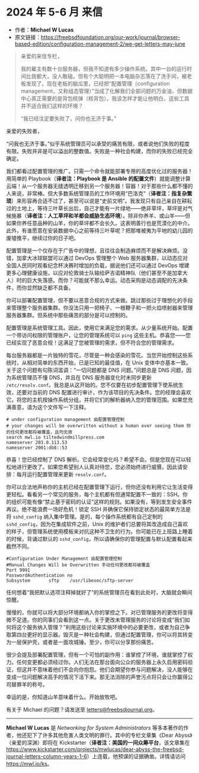 # 2024 年 5-6 月 来信

- 作者：**Michael W Lucas**
- 原文链接：<https://freebsdfoundation.org/our-work/journal/browser-based-edition/configuration-management-2/we-get-letters-may-june>

> 亲爱的来信专栏，
>
> 我的雇主有数十台服务器，但我不知道有多少操作系统。其中一台的运行时间比我都大，没人敢碰。但有个大聪明把一本电脑杂志落在了洗手间，被老板发现了。现在老板的脑瓜里，已经把“配置管理（configuration management，又称组态管理）”当成了化解我们全部问题的万金油，但数据中心真正需要的是背包核弹（核背包）。我该怎样才能让他明白，这些工具并不适合我们这样的环境？
>
> “我已经注定要失败了，问你也无济于事。”

亲爱的失败者，

“问我也无济于事。”似乎系统管理员可以承受的痛苦有限，或者说他们失败的程度有限。失败并非是可以溢出的整数值。失败是一种社会构建，而你的失败已经完全确定。

我们都看过配置管理的推广。只需一个命令就能部署专用的高度优化过的服务器！用简单的 Playbook（**译者注：Playbook 是 Ansible 的配置文件**）就能调整计算云端！从一个服务器无缝透明迁移到另一个服务器！容器！对于那些什么都不懂的人来说，非常棒。但大多数系统管理员的工作环境用“巴洛克”（**译者注：指复杂繁琐**）来形容再合适不过了，甚至可以说是“史前文明”。我发现只有自己亲自在耕耘过的土地上，等待三叶草长出后，自己才能有一片绿地——绝非草坪，草坪是对气候施暴（**译者注：人工草坪和羊都会威胁生态环境**）。除非你养羊、或山羊——但如果你养任意品种的山羊，你的草坪都不会长久。这表明善行也是荒漠化的中介。此外，有谁愿意在安装数据中心之前等待三叶草呢？把那堆被夷为平地的幼儿园的废墟推平，继续过你的日子吧。

配置管理是一个仅存在于广告中的理想，且往往会制造麻烦而不是解决麻烦。没错，加拿大冰球联盟可以通过 DevOps 管理整个 Web 服务器集群，以动态应对全国人民同时观看纪念杯决赛时增加的负载，据说他们还可以通过 DevOps 增建更多心理健康设施，以应对伦敦骑士队输给萨吉诺精神队（他们甚至不是加拿大人）时的巨大失落感。而你？可能就不那么幸运。动态采购是动态调配的先决条件，而你显然缺乏都不具备。

你可以部署配置管理，但不要以恶意合规的方式来做。跳过那些过于理想化的手段来管理整个服务器集群。你没法只用一把椅子、一根鞭子和一把火焰喷射器来管理服务器集群。但系统中那些痛苦的部分是可以控制的。

配置管理是系统管理工具。因此，使用它来满足您的需求。从少量系统开始。配置一个带访问权限的管理账户，让您的管理系统可以 `ping` 这些主机。恭喜您——您已经实现了恶意合规！这满足了您被管理的需求，但不符合您的管理需求。

每台服务器都是一片独特的雪花，尽管是一种会感染的雪花。当您开始控制这些系统时，从相对简单的东西开始，已是已知的最佳值，在 Unix 变体中亦基本一致。关于这个问题有句陈词滥调：“一切问题都是 DNS 问题。”问题总是 DNS 问题，因为系统管理员不懂 DNS，并且在 DNS 服务器变化时未同步更新 `/etc/resolv.conf`。我总是从这开始的。您不仅要在初步配置管理下使系统生效，还要对当前的 DNS 配置进行审计，作为该项目的先决条件。您的经理会喜欢它。将您的主机按操作系统分组，并将它们的解析器纳入您的管理范围。如果您充满善意，请为这个文件写一下注释。

```
# under configuration management 由配置管理控制
# your changes will be overwritten without a human ever seeing them 你的任何更改都将被覆盖，且均无效
search mwl.io tiltedwindmillpress.com
nameserver 203.0.113.53
nameserver 2001:db8::53
```

恭喜！您已经控制了 DNS 解析。它会经常变化吗？希望不会。但是您现在可以轻松地进行更改了。如果您希望别人认真对待您，您必须始终进行威慑，因此请安排：每月运行配置管理来更新 `resolv.conf`。

你可以合法地声称你的主机已经在配置管理下运行，但你还没有利用它让生活变得更轻松。看看另一个常见的服务，每个主机都有但通常配置不一致的：SSH。你的组织可能有像“禁止基于密码的认证”这样的规则。如果没有，等到发生安全事件再议。绝不能浪费一场好危机！锁定 SSH 并确保它保持锁定状态的最简单方法是将 `sshd_config` 纳入集中管理。是的，每个操作系统都有自己定制的 `sshd_config`，因为在集成软件之前，Unix 的维护者们总要将其改造成自己喜欢的样子，但管理系统使用模板来对抗这种不卫生的行为。你可能已在上班路上睡着的时候，背诵过默认的 `sshd_config`，所以请确保你的管理配置与默认配置看起来截然不同。

```
#Configuration Under Management 由配置管理控制
#Manual Changes Will be Overwritten 手动任何更改都将被覆盖
Port 9991
PasswordAuthentication no
Subsystem       sftp    /usr/libexec/sftp-server
```

任何想着“我把默认选项注释掉就好了”的系统管理员在看到此处时，大脑就会瞬间惊醒。

慢慢的，你就可以将大部分环境都纳入你的掌控之下。对已管理服务的更改将变得微不足道。你的同事们会看到这一点。关于更改未管理服务的讨论将变成“我们如何将这个服务纳入管理？”利用这些讨论来实施环境中的必要更改，或者为自己争取第四台更好的显示器。毁灭是一种社会构建，但通过配置管理，你可以将其转变为一层保护壳，或者是一面攻城锤。至少，你可以分享那份痛苦。

很少会提及部署配置管理，但有一个可怕的副作用：谁掌控了环境，谁就掌控了权力。任何变更都必须经过你。人们无法在那台面向公众的服务器上永久启用密码验证，但这并不意味着他们不会向你抱怨。他们会期望你参与问题解决，没人能够在变成一位问题解决高手的情况下活下来。那无法消除的声誉污点将只会让你赢得公司替罪羊的称号。

幸运的是，你知道山羊意味着什么。开始放牧吧。

有关于 Michael 的问题？请发送至 <letters@freebsdjournal.org>。

---

**Michael W Lucas** 是 *Networking for System Administrators* 等多本著作的作者，他还犯下了许多其他危害人类文明的罪行。其中的专栏文章集《Dear Abyss》（亲爱的深渊）即将在 Kickstarter（**译者注：美国的一间众筹平台**，该文章集在 <https://www.kickstarter.com/projects/mwlucas/dear-abyss-the-freebsd-journal-letters-column-years-1-6>）上连载，他预谋的证据确凿。详情请访问 <https://mwl.io/ks>。

